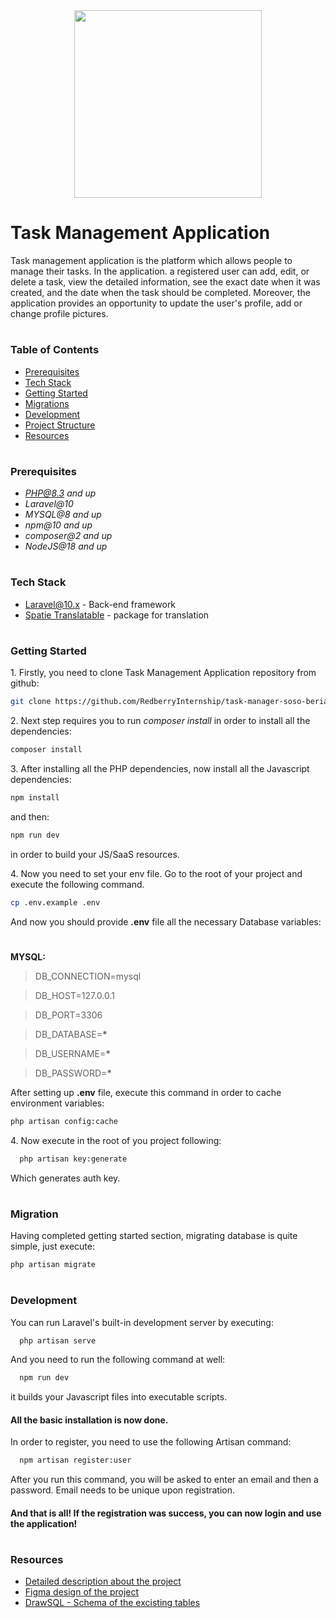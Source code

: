 <div>
	<div align="center">
	<img width="300" src="https://3040593345-files.gitbook.io/~/files/v0/b/gitbook-x-prod.appspot.com/o/spaces%2FwJ6ZQDeSoLTHwTIMhyeb%2Fuploads%2FbgOiWcCNyQMZfd120C68%2Fdepositphotos_406412896-stock-illustration-vector-check-list-stopwatch-efficiency.jpg?alt=media&token=18c3ff8a-5da3-4796-bbf3-6d1b9e8383ca">
	</div>
	<h1>Task Management Application</h1>
</div>

Task management application is the platform which allows people to manage their tasks. In the application. a registered user can add, edit, or delete a task, view the detailed information, see the exact date when it was created, and the date when the task should be completed. Moreover, the application provides an opportunity to update the user's profile, add or change profile pictures.

#

### Table of Contents

-   [Prerequisites](#prerequisites)
-   [Tech Stack](#tech-stack)
-   [Getting Started](#getting-started)
-   [Migrations](#migration)
-   [Development](#development)
-   [Project Structure](#project-structure)
-   [Resources](#resources)

#

### Prerequisites

-   *PHP@8.3 and up*
-   _Laravel@10_
-   _MYSQL@8 and up_
-   _npm@10 and up_
-   _composer@2 and up_
-   _NodeJS@18 and up_

#

### Tech Stack

-   [Laravel@10.x](https://laravel.com/docs/10.x) - Back-end framework
-   [Spatie Translatable](https://github.com/spatie/laravel-translatable) - package for translation

#

### Getting Started

1\. Firstly, you need to clone Task Management Application repository from github:

```sh
git clone https://github.com/RedberryInternship/task-manager-soso-beriashvili.git
```

2\. Next step requires you to run _composer install_ in order to install all the dependencies:

```sh
composer install
```

3\. After installing all the PHP dependencies, now install all the Javascript dependencies:

```sh
npm install
```

and then:

```sh
npm run dev
```

in order to build your JS/SaaS resources.

4\. Now you need to set your env file. Go to the root of your project and execute the following command.

```sh
cp .env.example .env
```

And now you should provide **.env** file all the necessary Database variables:

#

**MYSQL:**

> DB_CONNECTION=mysql

> DB_HOST=127.0.0.1

> DB_PORT=3306

> DB_DATABASE=**\***

> DB_USERNAME=**\***

> DB_PASSWORD=**\***

After setting up **.env** file, execute this command in order to cache environment variables:

```sh
php artisan config:cache
```

4\. Now execute in the root of you project following:

```sh
  php artisan key:generate
```

Which generates auth key.

#

### Migration

Having completed getting started section, migrating database is quite simple, just execute:

```sh
php artisan migrate
```

#

### Development

You can run Laravel's built-in development server by executing:

```sh
  php artisan serve
```

And you need to run the following command at well:

```sh
  npm run dev
```

it builds your Javascript files into executable scripts.

#### All the basic installation is now done.

In order to register, you need to use the following Artisan command:

```sh
  npm artisan register:user
```

After you run this command, you will be asked to enter an email and then a password. Email needs to be unique upon registration.

#### And that is all! If the registration was success, you can now login and use the application!

#

### Resources

-   [Detailed description about the project](https://redberry.gitbook.io/assignment-i-task-manager/)
-   [Figma design of the project](https://www.figma.com/file/HkL8NHL7914PBgdYb6D3zN/Laravel-Dev?type=design&node-id=1-2&mode=design&t=S2CaGfNZN4CCA4Yt-0)
-   [DrawSQL - Schema of the excisting tables ](https://drawsql.app/teams/team-soso/diagrams/task-management)
